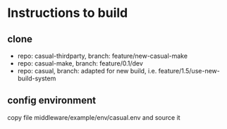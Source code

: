 # Instructions to build
## clone
- repo: casual-thirdparty, branch: feature/new-casual-make
- repo: casual-make, branch: feature/0.1/dev
- repo: casual, branch: adapted for new build, i.e. feature/1.5/use-new-build-system

## config environment
copy file middleware/example/env/casual.env and source it
